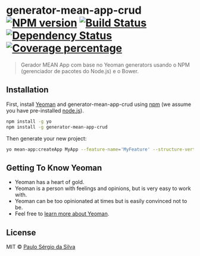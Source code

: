 # generator-mean-app-crud [![NPM version][npm-image]][npm-url] [![Build Status][travis-image]][travis-url] [![Dependency Status][daviddm-image]][daviddm-url] [![Coverage percentage][coveralls-image]][coveralls-url]
> Gerador MEAN App com base no Yeoman generators usando o NPM (gerenciador de pacotes do Node.js) e o Bower.

## Installation

First, install [Yeoman](http://yeoman.io) and generator-mean-app-crud using [npm](https://www.npmjs.com/) (we assume you have pre-installed [node.js](https://nodejs.org/)).

```bash
npm install -g yo
npm install -g generator-mean-app-crud
```

Then generate your new project:

```bash
yo mean-app:createApp MyApp --feature-name='MyFeature' --structure-vertical
```

## Getting To Know Yeoman

 * Yeoman has a heart of gold.
 * Yeoman is a person with feelings and opinions, but is very easy to work with.
 * Yeoman can be too opinionated at times but is easily convinced not to be.
 * Feel free to [learn more about Yeoman](http://yeoman.io/).

## License

MIT © [Paulo Sérgio da Silva]()


[npm-image]: https://badge.fury.io/js/generator-mean-app-crud.svg
[npm-url]: https://npmjs.org/package/generator-mean-app-crud
[travis-image]: https://travis-ci.org/pssilva/generator-mean-app-crud.svg?branch=master
[travis-url]: https://travis-ci.org/pssilva/generator-mean-app-crud
[daviddm-image]: https://david-dm.org/pssilva/generator-mean-app-crud.svg?theme=shields.io
[daviddm-url]: https://david-dm.org/pssilva/generator-mean-app-crud
[coveralls-image]: https://coveralls.io/repos/pssilva/generator-mean-app-crud/badge.svg
[coveralls-url]: https://coveralls.io/r/pssilva/generator-mean-app-crud

